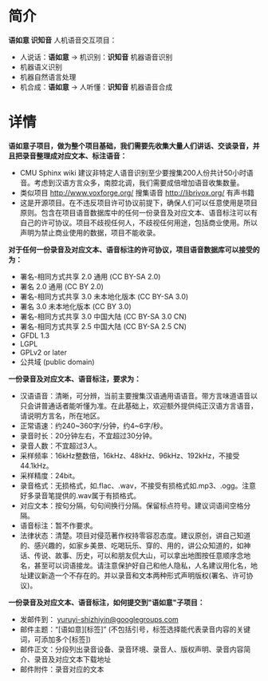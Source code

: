 # 简介 #

**语如意 识知音**
人机语音交互项目：
  * 人说话：**语如意**  ->  机识别：**识知音**    机器语音识别
  * 机器语义识别
  * 机器自然语言处理
  * 机合成：**语如意**  ->  人听懂：**识知音**    机器语音合成

# 详情 #

**语如意子项目，做为整个项目基础，我们需要先收集大量人们讲话、交谈录音，并且把录音整理成对应文本、标注语音：**
  * CMU Sphinx wiki 建议非特定人语音识别至少要搜集200人份共计50小时语音。考虑到汉语方言众多，南腔北调，我们需要成倍增加语音收集数量。
  * 类似项目 http://www.voxforge.org/ 搜集语音 http://librivox.org/ 有声书籍
  * 这是开源项目。在不违反项目许可协议前提下，确保人们可以任意使用是项目原则。包含在项目语音数据库中的任何一份录音及对应文本、语音标注可以有自己的许可协议。项目不歧视任何人，不歧视任何用途，包括商业使用。所以声明为禁止商业使用的数据，项目不能收录。

**对于任何一份录音及对应文本、语音标注的许可协议，项目语音数据库可以接受的为：**
  * 署名-相同方式共享 2.0 通用 (CC BY-SA 2.0)
  * 署名 2.0 通用 (CC BY 2.0)
  * 署名-相同方式共享 3.0 未本地化版本 (CC BY-SA 3.0)
  * 署名 3.0 未本地化版本 (CC BY 3.0)
  * 署名-相同方式共享 3.0 中国大陆 (CC BY-SA 3.0 CN)
  * 署名-相同方式共享 2.5 中国大陆 (CC BY-SA 2.5 CN)
  * GFDL 1.3
  * LGPL
  * GPLv2 or later
  * 公共域 (public domain)

**一份录音及对应文本、语音标注，要求为：**
  * 汉语语音：清晰，可分辨，当前主要搜集汉语通用语语音。带方言味道语音以只会讲普通话者能听懂为准。在此基础上，欢迎额外提供纯正汉语方言语音，请说明方言名，所在地区。
  * 正常语速：约240~360字/分钟，约4~6字/秒。
  * 录音时长：20分钟左右，不宜超过30分钟。
  * 录音人数：不宜超过3人。
  * 采样频率：16kHz整数倍，16kHz、48kHz、96kHz、192kHz，不接受44.1kHz。
  * 采样精度：24bit。
  * 录音格式：无损格式，如.flac、.wav，不接受有损格式如.mp3、.ogg。注意好多录音笔提供的.wav属于有损格式。
  * 对应文本：按句分隔，句句间换行分隔。保留标点符号。建议词语间空格分隔。
  * 语音标注：暂不作要求。
  * 法律状态：清楚。项目对侵范著作权持零容忍态度。建议原创，讲自己知道的、感兴趣的，如家乡美景、吃喝玩乐、穿的、用的，讲公众知道的，如神话、传说、故事、历史，可以和朋友侃大山，可以拿出地图按任意顺序念地名，甚至可以词语接龙。请注意保护好自己和他人隐私，人名建议用化名，地址建议新造一个不存在的。并以录音和文本两种形式声明版权(署名、许可协议)。

**一份录音及对应文本、语音标注，如何提交到"语如意"子项目：**
  * 发邮件到： yuruyi-shizhiyin@googlegroups.com
  * 邮件主题：“[语如意][标签]” (不包括引号，标签选择能代表录音内容的关键词，可添加多个[标签])
  * 邮件正文：分段列出录音设备、录音环境、录音人、版权声明、录音内容简介、录音及对应文本下载地址
  * 邮件附件：录音对应的文本